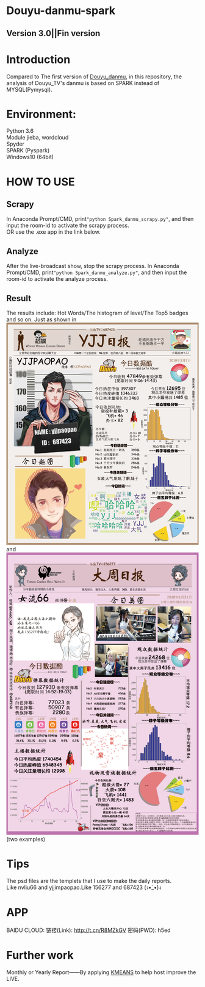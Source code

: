 ﻿Douyu-danmu-spark
====
Version 3.0||Fin version
----
# Introduction</br>
Compared to The first version of [Douyu_danmu](https://github.com/KaygoYM/Data-Mining/tree/master/Data_Mining_App/DouyuTV), in this repository, the analysis of Douyu_TV's danmu is based on SPARK instead of MYSQL(Pymysql).</br>
# Environment:</br>
Python 3.6</br>
Module jieba, wordcloud</br>
Spyder</br>
SPARK (Pyspark)</br>
Windows10 (64bit)</br>
# HOW TO USE
## Scrapy
In Anaconda Prompt/CMD, print`"python Spark_danmu_scrapy.py"`, and then input the room-id to activate the scrapy process.</br>
OR use the .exe app in the link below.
## Analyze
After the live-broadcast show, stop the scrapy process. In Anaconda Prompt/CMD, print`"python Spark_danmu_analyze.py"`, and then input the room-id to activate the analyze process.</br>
## Result
The results include: Hot Words/The histogram of level/The Top5 badges and so on. Just as shown in ![687423_03_07_2018.jpg](https://github.com/KaygoYM/Douyu-danmu-spark/blob/master/Reports/687423_03_07_2018.jpg)</br> and </br>![156277_01_21_2018.jpg](https://github.com/KaygoYM/Douyu-danmu-spark/blob/master/Reports/156277_01_21_2018.jpg)</br>(two examples)</br>
# Tips
The psd files are the templets that I use to make the daily reports.</br>
Like nvliu66 and yjjimpaopao.Like 156277 and 687423 (ง•̀_•́)ง </br>
# APP

BAIDU CLOUD: 链接(Link): http://t.cn/R8MZkGV 密码(PWD): h5ed </br>
# Further work
Monthly or Yearly Report——By applying [KMEANS](https://github.com/KaygoYM/Douyu-danmu-spark/tree/master/Kmeans) to help host improve the LIVE.
